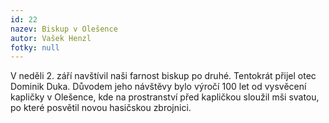 ```yaml
---
id: 22
nazev: Biskup v Olešence
autor: Vašek Henzl
fotky: null
---
```

V neděli 2. září navštívil naši farnost biskup po druhé. Tentokrát přijel otec Dominik Duka. Důvodem jeho návštěvy bylo výročí 100 let od vysvěcení kapličky v Olešence, kde na prostranství před kapličkou sloužil mši svatou, po které posvětil novou hasičskou zbrojnici.
